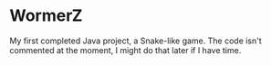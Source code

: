WormerZ
=======

My first completed Java project, a Snake-like game.
The code isn't commented at the moment, I might do that later if I have time.


